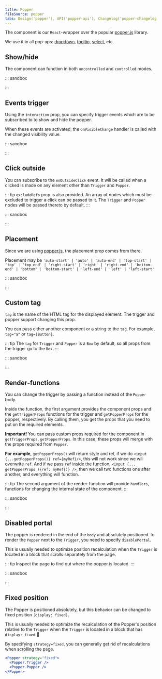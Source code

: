 ```yaml
---
title: Popper
fileSource: popper
tabs: Design('popper'), API('popper-api'), Changelog('popper-changelog')
---
```


The component is our `React`-wrapper over the popular [popper.js](https://popper.js.org/) library.

We use it in all pop-ups: [dropdown](/components/dropdown/dropdown), [tooltip](/components/tooltip/tooltip), [select](/components/select/select), etc.

## Show/hide

The component can function in both `uncontrolled` and `controlled` modes.

::: sandbox

<script lang="tsx">
  export Demo from './examples/show-hide.tsx';
</script>

:::

## Events trigger

Using the `interaction` prop, you can specify trigger events which are to be subscribed to to show and hide the popper.

When these events are activated, the `onVisibleChange` handler is called with the changed visibility value.

::: sandbox

<script lang="tsx">
  export Demo from './examples/events-trigger.tsx';
</script>

:::

## Click outside

You can subscribe to the `onOutsideClick` event. It will be called when a clicked is made on any element other than `Trigger` and `Popper`.

::: tip
`excludeRefs` prop is also provided. An array of nodes which must be excluded to trigger a click can be passed to it. The `Trigger` and `Popper` nodes will be passed thereto by default.
:::

::: sandbox

<script lang="tsx">
  export Demo from './examples/click-outside.tsx';
</script>

:::

## Placement

Since we are using [popper.js](https://popper.js.org/), the placement prop comes from there.

Placement may be `'auto-start' | 'auto' | 'auto-end' | 'top-start' | 'top' | 'top-end' | 'right-start' | 'right' | 'right-end' | 'bottom-end' | 'bottom' | 'bottom-start' | 'left-end' | 'left' | 'left-start'`

::: sandbox

<script lang="tsx">
  export Demo from './examples/placement.tsx';
</script>

:::

## Custom tag

`tag` is the name of the HTML tag for the displayed element. The trigger and popper support changing this prop.

You can pass either another component or a string to the `tag`. For example, `tag="a"` or `tag={Button}`.

::: tip
The `tag` for `Trigger` and `Popper` is a `Box` by default, so all props from the trigger go to the `Box`.
:::

::: sandbox

<script lang="tsx">
  export Demo from './examples/custom-tag.tsx';
</script>

:::

## Render-functions

You can change the trigger by passing a function instead of the `Popper` body.

Inside the function, the first argument provides the component props and the `getTriggerProps` functions for the trigger and `getPopperProps` for the popper, respectively. By calling them, you get the props that you need to put on the required elements.

**Important!** You can pass custom props required for the component in `getTriggerProps`, `getPopperProps`. In this case, these props will merge with the props required from `Popper`.

**For example**, `getPopperProps()` will return style and ref, if we do `<input {...getPopperProps()} ref={myRef}/>`, this will not work since we will overwrite `ref`. And if we pass `ref` inside the function, `<input {... getPopperProps ({ref: myRef})} />`, then we call two functions one after another, and everything will function.

::: tip
The second argument of the render-function will provide `handlers`, functions for changing the internal state of the component.
:::

::: sandbox

<script lang="tsx">
  export Demo from './examples/render-functions.tsx';
</script>

:::

## Disabled portal

The popper is rendered in the end of the `body` and absolutely positioned. to render the `Popper` next to the `Trigger`, you need to specify `disablePortal`.

This is usually needed to optimize position recalculation when the `Trigger` is located in a block that scrolls separately from the page.

::: tip
Inspect the page to find out where the popper is located.
:::

::: sandbox

<script lang="tsx">
  export Demo from './examples/disabled-portal.tsx';
</script>

:::

## Fixed position

The Popper is positioned absolutely, but this behavior can be changed to fixed position `(display: fixed)`.

This is usually needed to optimize the recalculation of the Popper's position relative to the `Trigger` when the `Trigger` is located in a block that has `display: fixed` 🤯

By specifying `strategy=fixed`, you can generally get rid of recalculations when scrolling the page.

```jsx
<Popper strategy="fixed">
  <Popper.Trigger />
  <Popper.Popper />
</Popper>
```

